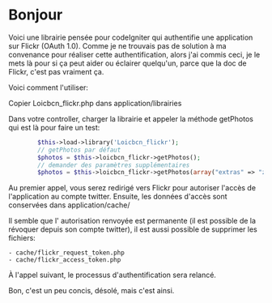 # Bonjour
Voici une librairie pensée pour codeIgniter qui authentifie une application sur Flickr (OAuth 1.0).
Comme je ne trouvais pas de solution à ma convenance pour réaliser cette authentification, alors j'ai commis ceci, je le mets là pour si ça peut aider ou éclairer quelqu'un, parce que la doc de Flickr, c'est pas vraiment ça.

Voici comment l'utiliser:

Copier Loicbcn_flickr.php dans application/librairies

Dans votre controller, charger la librairie et appeler la méthode getPhotos qui est là pour faire un test:
```php
        $this->load->library('Loicbcn_flickr');
        // getPhotos par défaut
        $photos = $this->loicbcn_flickr->getPhotos();
        // demander des paramètres supplémentaires
        $photos = $this->loicbcn_flickr->getPhotos(array("extras" => "z, url_c, url_l, url_o"));
```

Au premier appel, vous serez redirigé vers Flickr pour autoriser l'accès de l'application au compte twitter.
Ensuite, les données d'accès sont conservées dans application/cache/

Il semble que l' autorisation renvoyée est permanente (il est possible de la révoquer depuis son compte twitter), il est aussi possible de supprimer les fichiers:

    - cache/flickr_request_token.php
    - cache/flickr_access_token.php

À l'appel suivant, le processus d'authentification sera relancé.

Bon, c'est un peu concis, désolé, mais c'est ainsi.